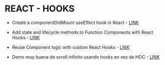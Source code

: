 # REACT - HOOKS

* Create a componentDidMount useEffect hook in React - [LINK](https://codedaily.io/tutorials/59/Create-a-componentDidMount-useEffect-hook-in-React)

* Add state and lifecycle methods to Function Components with React Hooks - [LINK](https://itnext.io/add-state-and-lifecycle-methods-to-function-components-with-react-hooks-8e2bdc44d43d)

* Reuse Component logic with custom React Hooks - [LINK](https://itnext.io/reuse-component-logic-with-custom-react-hooks-a8f4bbf8c4aa)

* Demo muy buena de scroll infinito usando hooks en vez de HOC - [LINK](https://codesandbox.io/s/github/witalewski/hooks-demo-part-2/tree/with-hooks/?view=preview)
